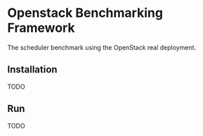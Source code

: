 # Openstack Benchmarking Framework

The scheduler benchmark using the OpenStack real deployment.

## Installation

TODO

## Run

TODO
